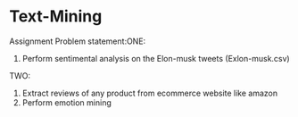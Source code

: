 # Text-Mining
Assignment
Problem statement:ONE:
1) Perform sentimental analysis on the Elon-musk tweets (Exlon-musk.csv)

 
TWO:
1) Extract reviews of any product from ecommerce website like amazon
2) Perform emotion mining

